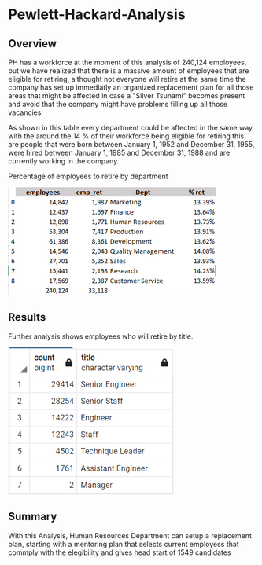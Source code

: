 # Pewlett-Hackard-Analysis

## Overview


PH has a workforce at the moment of this analysis of 240,124 employees, but we have realized that there is a massive amount of employees that are eligible for retiring,
althought not everyone will retire at the same time the company has set up immediatly an organized replacement plan for all those areas that might be affected in case a "Silver Tsunami" becomes present 
and avoid that the company might have problems filling up all those vacancies.

As shown in this table every department could be affected in the same way with the around the 14 % of their workforce being eligible for retiring this are people that
were born between January 1, 1952 and December 31, 1955, were hired between January 1, 1985 and December 31, 1988 and are currently working in the company.

Percentage of employees to retire by department

![Alt Text](https://github.com/CarlosRello/Pewlett-Hackard-Analysis/blob/main/Data/emp_ret.png)

## Results
Further analysis shows employees who will retire by title.

![Alt Text](https://github.com/CarlosRello/Pewlett-Hackard-Analysis/blob/main/Data/sum_ret_title%20(1).png)

## Summary
With this Analysis, Human Resources Department can setup a replacement plan, starting with a mentoring plan that selects current employess that commply with the 
elegibility and gives head start of 1549 candidates

